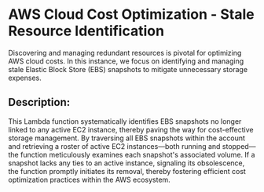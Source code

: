 # AWS Cloud Cost Optimization - Stale Resource Identification

Discovering and managing redundant resources is pivotal for optimizing AWS cloud costs. In this instance, we focus on identifying and managing stale Elastic Block Store (EBS) snapshots to mitigate unnecessary storage expenses.

## Description:

This Lambda function systematically identifies EBS snapshots no longer linked to any active EC2 instance, thereby paving the way for cost-effective storage management. By traversing all EBS snapshots within the account and retrieving a roster of active EC2 instances—both running and stopped—the function meticulously examines each snapshot's associated volume. If a snapshot lacks any ties to an active instance, signaling its obsolescence, the function promptly initiates its removal, thereby fostering efficient cost optimization practices within the AWS ecosystem.
